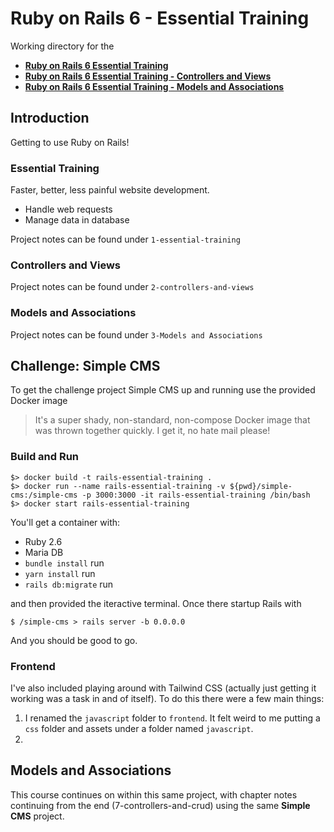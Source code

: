 # Ruby on Rails 6 - Essential Training

Working directory for the 

- **[Ruby on Rails 6 Essential Training](https://www.linkedin.com/learning/ruby-on-rails-6-essential-training)** 
- **[Ruby on Rails 6 Essential Training - Controllers and Views](https://www.linkedin.com/learning/ruby-on-rails-6-controllers-and-views)** 
- **[Ruby on Rails 6 Essential Training - Models and Associations](https://www.linkedin.com/learning/ruby-on-rails-6-essential-training-models-and-associations)** 

## Introduction

Getting to use Ruby on Rails!
### Essential Training 

Faster, better, less painful website development.

- Handle web requests
- Manage data in database

Project notes can be found under `1-essential-training`
### Controllers and Views

Project notes can be found under `2-controllers-and-views`
### Models and Associations

Project notes can be found under `3-Models and Associations`

## Challenge: Simple CMS

To get the challenge project Simple CMS up and running use the provided Docker image

> It's a super shady, non-standard, non-compose Docker image that was thrown together quickly.  I get it, no hate mail please!

### Build and Run

```
$> docker build -t rails-essential-training .
$> docker run --name rails-essential-training -v ${pwd}/simple-cms:/simple-cms -p 3000:3000 -it rails-essential-training /bin/bash
$> docker start rails-essential-training
```

You'll get a container with:

- Ruby 2.6
- Maria DB
- `bundle install` run
- `yarn install` run
- `rails db:migrate` run

and then provided the iteractive terminal.  Once there startup Rails with

```
$ /simple-cms > rails server -b 0.0.0.0
```

And you should be good to go.

### Frontend

I've also included playing around with Tailwind CSS (actually just getting it working was a task in and of itself).  To do this there were a few main things:

1. I renamed the `javascript` folder to `frontend`.  It felt weird to me putting a `css` folder and assets under a folder named `javascript`.
2. 

## Models and Associations

This course continues on within this same project, with chapter notes continuing from the end (7-controllers-and-crud) using the same **Simple CMS** project.

